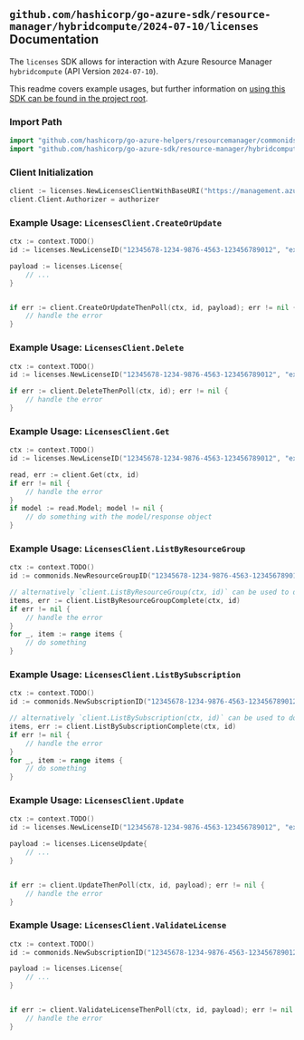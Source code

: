 
## `github.com/hashicorp/go-azure-sdk/resource-manager/hybridcompute/2024-07-10/licenses` Documentation

The `licenses` SDK allows for interaction with Azure Resource Manager `hybridcompute` (API Version `2024-07-10`).

This readme covers example usages, but further information on [using this SDK can be found in the project root](https://github.com/hashicorp/go-azure-sdk/tree/main/docs).

### Import Path

```go
import "github.com/hashicorp/go-azure-helpers/resourcemanager/commonids"
import "github.com/hashicorp/go-azure-sdk/resource-manager/hybridcompute/2024-07-10/licenses"
```


### Client Initialization

```go
client := licenses.NewLicensesClientWithBaseURI("https://management.azure.com")
client.Client.Authorizer = authorizer
```


### Example Usage: `LicensesClient.CreateOrUpdate`

```go
ctx := context.TODO()
id := licenses.NewLicenseID("12345678-1234-9876-4563-123456789012", "example-resource-group", "licenseName")

payload := licenses.License{
	// ...
}


if err := client.CreateOrUpdateThenPoll(ctx, id, payload); err != nil {
	// handle the error
}
```


### Example Usage: `LicensesClient.Delete`

```go
ctx := context.TODO()
id := licenses.NewLicenseID("12345678-1234-9876-4563-123456789012", "example-resource-group", "licenseName")

if err := client.DeleteThenPoll(ctx, id); err != nil {
	// handle the error
}
```


### Example Usage: `LicensesClient.Get`

```go
ctx := context.TODO()
id := licenses.NewLicenseID("12345678-1234-9876-4563-123456789012", "example-resource-group", "licenseName")

read, err := client.Get(ctx, id)
if err != nil {
	// handle the error
}
if model := read.Model; model != nil {
	// do something with the model/response object
}
```


### Example Usage: `LicensesClient.ListByResourceGroup`

```go
ctx := context.TODO()
id := commonids.NewResourceGroupID("12345678-1234-9876-4563-123456789012", "example-resource-group")

// alternatively `client.ListByResourceGroup(ctx, id)` can be used to do batched pagination
items, err := client.ListByResourceGroupComplete(ctx, id)
if err != nil {
	// handle the error
}
for _, item := range items {
	// do something
}
```


### Example Usage: `LicensesClient.ListBySubscription`

```go
ctx := context.TODO()
id := commonids.NewSubscriptionID("12345678-1234-9876-4563-123456789012")

// alternatively `client.ListBySubscription(ctx, id)` can be used to do batched pagination
items, err := client.ListBySubscriptionComplete(ctx, id)
if err != nil {
	// handle the error
}
for _, item := range items {
	// do something
}
```


### Example Usage: `LicensesClient.Update`

```go
ctx := context.TODO()
id := licenses.NewLicenseID("12345678-1234-9876-4563-123456789012", "example-resource-group", "licenseName")

payload := licenses.LicenseUpdate{
	// ...
}


if err := client.UpdateThenPoll(ctx, id, payload); err != nil {
	// handle the error
}
```


### Example Usage: `LicensesClient.ValidateLicense`

```go
ctx := context.TODO()
id := commonids.NewSubscriptionID("12345678-1234-9876-4563-123456789012")

payload := licenses.License{
	// ...
}


if err := client.ValidateLicenseThenPoll(ctx, id, payload); err != nil {
	// handle the error
}
```
